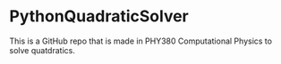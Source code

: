 # PythonQuadraticSolver

This is a GitHub repo that is made in PHY380 Computational Physics to solve quatdratics.
